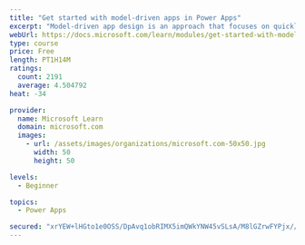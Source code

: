 ```yaml
---
title: "Get started with model-driven apps in Power Apps"
excerpt: "Model-driven app design is an approach that focuses on quickly adding components to your apps. These components include dashboards, forms, views, and charts. With no code, or very little, you can make apps that are simple or very complex. Unlike in canvas app development, where the designer has total control over the app layout, much of the layout in model-driven apps is determined by the components you add. In other words, the emphasis is more on quickly viewing your business data and making decisions than on intricate app design."
webUrl: https://docs.microsoft.com/learn/modules/get-started-with-model-driven-apps-in-powerapps/
type: course
price: Free
length: PT1H14M
ratings:
  count: 2191
  average: 4.504792
heat: -34

provider:
  name: Microsoft Learn
  domain: microsoft.com
  images:
    - url: /assets/images/organizations/microsoft.com-50x50.jpg
      width: 50
      height: 50

levels:
  - Beginner

topics:
  - Power Apps

secured: "xrYEW+lHGto1e0OSS/DpAvq1obRIMX5imQWkYNW45vSLsA/M8lGZrwFYPjx//4XncqgDW9ebaGmvnInAhIefarV26iqazN2czxo88+KFZ+Y6hM9A3+00FWBAVWB95bZbsunM+ZfcyBYgbm4RAAnKp3m0Gu8l7F8pr0+drpQPHqMpIuA640cjc7sFB+/mfHYMa8lE33Cr0tzoPjDQR/1gBm0a4z6X77uI4ShYd5WqEgjIqc01tv4QoNfZs8R8MkzUCSrp/botyjq+UEVpuge/A27wMJpHEsqL7OQE+Vs+Vwc66XBg1hTFeNQMh6+LxZldGJ9c5ozDhCf1QQwDwM8YF2nCgz7HD1+PpBV1VzNtjElVvY/2XTnN6VKJ+kP1VhUO7Wv1qU1CD5sHZhO5GhaW3ZgGTMAOBzVcxVLjyVVMsU0=;SfG1VsRmhatDlE3nBro3hw=="
---
```


